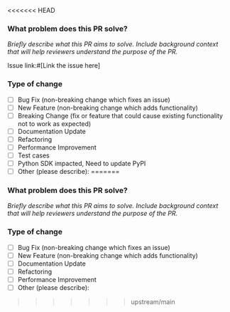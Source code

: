 <<<<<<< HEAD
### What problem does this PR solve?

_Briefly describe what this PR aims to solve. Include background context that will help reviewers understand the purpose of the PR._

Issue link:#[Link the issue here]

### Type of change

- [ ] Bug Fix (non-breaking change which fixes an issue)
- [ ] New Feature (non-breaking change which adds functionality)
- [ ] Breaking Change (fix or feature that could cause existing functionality not to work as expected)
- [ ] Documentation Update
- [ ] Refactoring
- [ ] Performance Improvement
- [ ] Test cases
- [ ] Python SDK impacted, Need to update PyPI
- [ ] Other (please describe):
=======
### What problem does this PR solve?

_Briefly describe what this PR aims to solve. Include background context that will help reviewers understand the purpose of the PR._

### Type of change

- [ ] Bug Fix (non-breaking change which fixes an issue)
- [ ] New Feature (non-breaking change which adds functionality)
- [ ] Documentation Update
- [ ] Refactoring
- [ ] Performance Improvement
- [ ] Other (please describe):
>>>>>>> upstream/main
